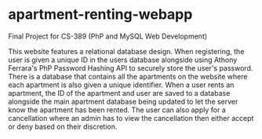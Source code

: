 # apartment-renting-webapp
Final Project for CS-389 (PhP and MySQL Web Development)

This website features a relational database design.  When registering, the user is given a unique ID in the users database alongside using Athony Ferrara's PhP Password Hashing API to securely store the user's password.  There is a database that contains all the apartments on the website where each apartment is also given a unique identifier.  When a user rents an apartment, the ID of the apartment and user are saved to a database alongside the main apartment database being updated to let the server know the apartment has been rented.  The user can also apply for a cancellation where an admin has to view the cancellation then either accept or deny based on their discretion.
